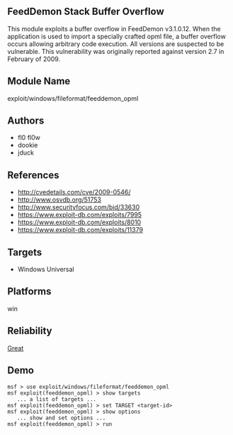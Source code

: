 ## FeedDemon Stack Buffer Overflow

This module exploits a buffer overflow in FeedDemon 
v3.1.0.12. When the application is used to import a 
specially crafted opml file, a buffer overflow occurs 
allowing arbitrary code execution. All versions are 
suspected to be vulnerable. This vulnerability was 
originally reported against version 2.7 in February of 2009.


## Module Name
exploit/windows/fileformat/feeddemon_opml

## Authors
* fl0 fl0w
* dookie
* jduck


## References
* http://cvedetails.com/cve/2009-0546/
* http://www.osvdb.org/51753
* http://www.securityfocus.com/bid/33630
* https://www.exploit-db.com/exploits/7995
* https://www.exploit-db.com/exploits/8010
* https://www.exploit-db.com/exploits/11379



## Targets
* Windows Universal


## Platforms
win

## Reliability
[Great](https://github.com/rapid7/metasploit-framework/wiki/Exploit-Ranking)

## Demo

```
msf > use exploit/windows/fileformat/feeddemon_opml
msf exploit(feeddemon_opml) > show targets
   ... a list of targets ...
msf exploit(feeddemon_opml) > set TARGET <target-id>
msf exploit(feeddemon_opml) > show options
   ... show and set options ...
msf exploit(feeddemon_opml) > run
```
    
    